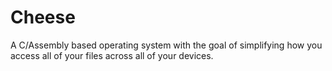 # Cheese
A C/Assembly based operating system with the goal of simplifying how you access all of your files across all of your devices.
